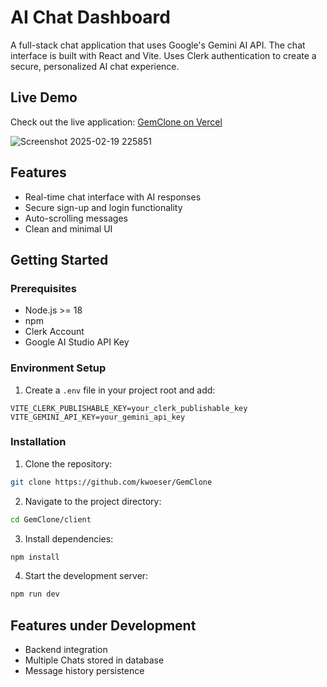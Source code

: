 # AI Chat Dashboard
A full-stack chat application that uses Google's Gemini AI API. The chat interface is built with React and Vite. Uses Clerk authentication to create a secure, personalized AI chat experience.

## Live Demo
Check out the live application: [GemClone on Vercel](https://gem-clone-lilac.vercel.app/)

![Screenshot 2025-02-19 225851](https://github.com/user-attachments/assets/323a5f63-726b-4cc0-b54a-b66539d9934c)

## Features
- Real-time chat interface with AI responses
- Secure sign-up and login functionality
- Auto-scrolling messages
- Clean and minimal UI 


## Getting Started

### Prerequisites

- Node.js >= 18
- npm
- Clerk Account
- Google AI Studio API Key

### Environment Setup

1. Create a `.env` file in your project root and add:
```env
VITE_CLERK_PUBLISHABLE_KEY=your_clerk_publishable_key
VITE_GEMINI_API_KEY=your_gemini_api_key
```

### Installation

1. Clone the repository:
```bash
git clone https://github.com/kwoeser/GemClone
```

2. Navigate to the project directory:
```bash
cd GemClone/client
```

3. Install dependencies:
```bash
npm install
```

4. Start the development server:
```bash
npm run dev
```

## Features under Development
- Backend integration
- Multiple Chats stored in database
- Message history persistence


